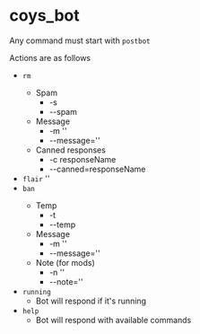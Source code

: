 # coys_bot

Any command must start with `postbot`

Actions are as follows

* `rm` <postid>
  * Spam
    * -s 
    * --spam
  * Message
    * -m '<My message>'
    * --message='<My message>'
  * Canned responses
    * -c responseName
    * --canned=responseName
* `flair` <postid> '<My message>'
* `ban` <userid>
  * Temp
    * -t 
    * --temp
  * Message
    * -m '<My message>'
    * --message='<My message>'
  * Note (for mods)
    * -n '<My note>'
    * --note='<My note>'
* `running`
  * Bot will respond if it's running
* `help`
  * Bot will respond with available commands